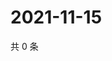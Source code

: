 # 2021-11-15

共 0 条

<!-- BEGIN WEIBO -->
<!-- 最后更新时间 Mon Nov 15 2021 00:01:24 GMT+0800 (China Standard Time) -->

<!-- END WEIBO -->
